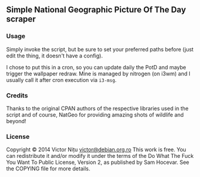 ## Simple National Geographic Picture Of The Day scraper


### Usage

Simply invoke the script, but be sure to set your preferred 
paths before (just edit the thing, it doesn't have a config).

I chose to put this in a cron, so you can update daily the PotD
and maybe trigger the wallpaper redraw. Mine is managed by nitrogen
(on i3wm) and I usually call it after cron execution via `i3-msg`.


### Credits

Thanks to the original CPAN authors of the respective libraries used in 
the script and of course, NatGeo for providing amazing shots of wildlife
and beyond!


### License

Copyright © 2014 Victor Nițu <victor@debian.org.ro>
This work is free. You can redistribute it and/or modify it under the
terms of the Do What The Fuck You Want To Public License, Version 2,
as published by Sam Hocevar. See the COPYING file for more details.
